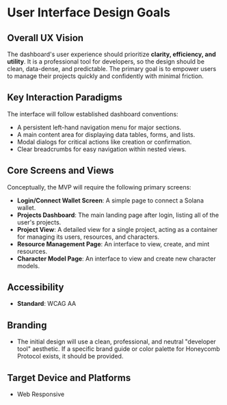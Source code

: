 # User Interface Design Goals

## Overall UX Vision

The dashboard's user experience should prioritize **clarity, efficiency, and utility**. It is a professional tool for developers, so the design should be clean, data-dense, and predictable. The primary goal is to empower users to manage their projects quickly and confidently with minimal friction.

## Key Interaction Paradigms

The interface will follow established dashboard conventions:

  * A persistent left-hand navigation menu for major sections.
  * A main content area for displaying data tables, forms, and lists.
  * Modal dialogs for critical actions like creation or confirmation.
  * Clear breadcrumbs for easy navigation within nested views.

## Core Screens and Views

Conceptually, the MVP will require the following primary screens:

  * **Login/Connect Wallet Screen**: A simple page to connect a Solana wallet.
  * **Projects Dashboard**: The main landing page after login, listing all of the user's projects.
  * **Project View**: A detailed view for a single project, acting as a container for managing its users, resources, and characters.
  * **Resource Management Page**: An interface to view, create, and mint resources.
  * **Character Model Page**: An interface to view and create new character models.

## Accessibility

  * **Standard**: WCAG AA

## Branding

  * The initial design will use a clean, professional, and neutral "developer tool" aesthetic. If a specific brand guide or color palette for Honeycomb Protocol exists, it should be provided.

## Target Device and Platforms

  * Web Responsive
